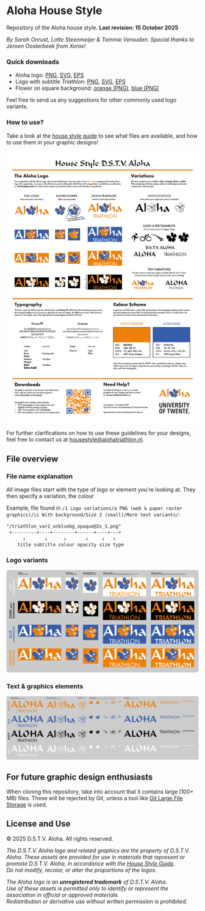 # Aloha House Style
Repository of the Aloha house style. **Last revision: 15 October 2025**

_By Sarah Onrust, Lotte Steenmeijer & Tommie Verouden. 
Special thanks to Jeroen Oosterbeek from Xerox!_

### Quick downloads
- Aloha logo: [PNG](/0%20Quick%20access/aloha_logo.png), [SVG](/0%20Quick%20access/aloha_logo.svg), [EPS](/0%20Quick%20access/aloha_logo.eps)
- Logo with subtitle _Triathlon_: [PNG](/0%20Quick%20access/aloha_triathlon_logo.png), [SVG](/0%20Quick%20access/aloha_triathlon_logo.svg), [EPS](/0%20Quick%20access/aloha_triathlon_logo.eps)
- Flower on square background: [orange (PNG)](/0%20Quick%20access/flower_in_square_orange.png), [blue (PNG)](/0%20Quick%20access/flower_in_square_blue.png)

Feel free to send us any suggestions for other commonly used logo variants. 

### How to use?
Take a look at the [house style guide](/Aloha%20house%20style%20(read%20me!).pdf) to see what files are available, and how to use them in your graphic designs!

![Aloha house style read me](/Master%20files/Aloha%20house%20style%20(read%20me!).png)

For further clarifications on how to use these
guidelines for your designs, feel free to contact
us at [housestyle@alohatriathlon.nl](mailto:housestyle@alohatriathlon.nl).

## File overview
### File name explanation
All image files start with the type of logo or element you're looking at. They then specify a variation, the colour

Example, file found in ```/1 Logo variations/a PNG (web & paper raster graphics)/ii With background/Size 2 (small)/More text variants/```:
```
"/triathlon_var2_onbluebg_opaque@2x_S.png"
 +---------+----+--------+------+----+---+
      ↓       ↓      ↓       ↓     ↓   ↓
    title subtitle colour opacity size type
```
### Logo variants
![Logo variants](/Master%20files/Artboards%20for%20export/Multicolour_overview.png)

### Text & graphics elements
![Text & graphics elements](/Master%20files/Artboards%20for%20export/Monochromatic_overview.png)


## For future graphic design enthusiasts

When cloning this repository, take into account that it contains large (100+ MB) files. These will be rejected by Git, unless a tool like [Git Large File Storage](https://git-lfs.com/) is used.


## License and Use

© 2025 D.S.T.V. Aloha. All rights reserved.

_The D.S.T.V. Aloha logo and related graphics are the property of D.S.T.V. Aloha.
These assets are provided for use in materials that represent or promote D.S.T.V. Aloha, in accordance with the [House Style Guide](/Aloha%20house%20style%20(read%20me!).pdf).  
Do not modify, recolor, or alter the proportions of the logos._

_The Aloha logo is an **unregistered trademark** of D.S.T.V. Aloha.  
Use of these assets is permitted only to identify or represent the association in official or approved materials.  
Redistribution or derivative use without written permission is prohibited._